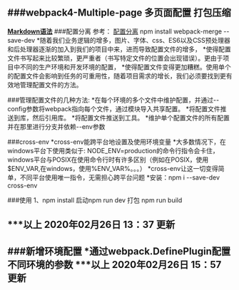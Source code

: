 ###webpack4-Multiple-page 多页面配置 打包压缩
----------------------------------------------------------------------------------------------------
**[Markdown语法](https://www.mdeditor.com/)**
###配置分离 参考： [配置分离](https://www.cnblogs.com/wangtong111/p/11197313.html) npm install webpack-merge --save-dev
*随着我们业务逻辑的增多，图片、字体、css、ES6以及CSS预处理器和后处理器逐渐的加入到我们的项目中来，进而导致配置文件的增多，
*使得配置文件书写起来比较繁琐，更严重者（书写特定文件的位置会出现错误）。更由于项目中不同的生产环境和开发环境的配置，
*使得配置文件变得更加糟糕。使用单个的配置文件会影响到任务的可重用性，随着项目需求的增长，我们必须要找到更有效地管理配置文件的方法。

###管理配置文件的几种方法:
*在每个环境的多个文件中维护配置，并通过--config参数将webpack指向每个文件，通过模块导入共享配置。
*将配置文件推送到库，然后引用库。
*将配置文件推送到工具。
*维护单个配置文件的所有配置并在那里进行分支并依赖--env参数

###cross-env
*cross-env能跨平台地设置及使用环境变量
*大多数情况下，在windows平台下使用类似于: NODE_ENV=production的命令行指令会卡住，windows平台与POSIX在使用命令行时有许多区别（例如在POSIX，使用$ENV_VAR,在windows，使用%ENV_VAR%。。。）
*cross-env让这一切变得简单，不同平台使用唯一指令，无需担心跨平台问题
*安装：npm i --save-dev cross-env

###使用
1、npm install  启动npm run dev 打包 npm run build

***以上 2020年02月26日 13：37  更新
------------------------------------------------------------------------------------------------------

###新增环境配置
*通过webpack.DefinePlugin配置不同环境的参数
***以上 2020年02月26日 15：57  更新
------------------------------------------------------------------------------------------------------